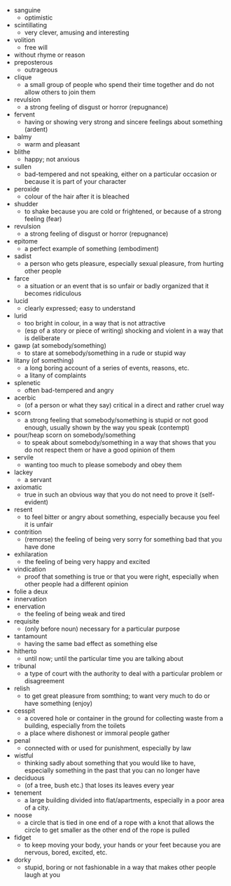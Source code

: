 - sanguine
  * optimistic
- scintillating
  * very clever, amusing and interesting
- volition
   * free will
- without rhyme or reason
- preposterous
  * outrageous
- clique
  * a small group of people who spend their time together and do not allow others to join them
- revulsion
  * a strong feeling of disgust or horror (repugnance)
- fervent
  * having or showing very strong and sincere feelings about something (ardent)
- balmy
  * warm and pleasant
- blithe
  * happy; not anxious
- sullen
  * bad-tempered and not speaking, either on a particular occasion or
    because it is part of your character
- peroxide
  * colour of the hair after it is bleached
- shudder
  * to shake because you are cold or frightened, or because of a strong
    feeling (fear)
- revulsion
  * a strong feeling of disgust or horror (repugnance)
- epitome
  * a perfect example of something (embodiment)
- sadist
  * a person who gets pleasure, especially sexual pleasure, from hurting
    other people
- farce
  * a situation or an event that is so unfair or badly organized that it
    becomes ridiculous
- lucid
  * clearly expressed; easy to understand
- lurid
  * too bright in colour, in a way that is not attractive
  * (esp of a story or piece of writing) shocking and violent in a way
    that is deliberate
- gawp (at somebody/something)
  * to stare at somebody/something in a rude or stupid way
- litany (of something)
  * a long boring account of a series of events, reasons, etc.
  * a litany of complaints
- splenetic
  * often bad-tempered and angry
- acerbic
  * (of a person or what they say) critical in a direct and rather
    cruel way
- scorn
  * a strong feeling that somebody/something is stupid or not good
    enough, usually shown by the way you speak (contempt)
- pour/heap scorn on somebody/something
  * to speak about somebody/something in a way that shows that you
    do not respect them or have a good opinion of them
- servile
  * wanting too much to please somebody and obey them
- lackey
  * a servant
- axiomatic
  * true in such an obvious way that you do not need to prove it
    (self-evident)
- resent
  * to feel bitter or angry about something, especially because
    you feel it is unfair
- contrition
  * (remorse) the feeling of being very sorry for something bad that
    you have done
- exhilaration
  * the feeling of being very happy and excited
- vindication
  * proof that something is true or that you were right, especially
    when other people had a different opinion
- folie a deux
- innervation
- enervation
  * the feeling of being weak and tired
- requisite
  * (only before noun) necessary for a particular purpose
- tantamount
  * having the same bad effect as something else
- hitherto
  * until now; until the particular time you are talking about
- tribunal
  * a type of court with the authority to deal with a particular problem
    or disagreement
- relish
  * to get great pleasure from somthing; to want very much to do or
    have something (enjoy)
- cesspit
  * a covered hole or container in the ground for collecting waste
    from a building, especially from the toilets
  * a place where dishonest or immoral people gather
- penal
  * connected with or used for punishment, especially by law
- wistful
  * thinking sadly about something that you would like to have,
    especially something in the past that you can no longer have
- deciduous
  * (of a tree, bush etc.) that loses its leaves every year
- tenement
  * a large building divided into flat/apartments, especially in a
    poor area of a city.
- noose
  * a circle that is tied in one end of a rope with a knot that allows
    the circle to get smaller as the other end of the rope is pulled
- fidget
  * to keep moving your body, your hands or your feet because you are
    nervous, bored, excited, etc.
- dorky
  * stupid, boring or not fashionable in a way that makes other people
    laugh at you
